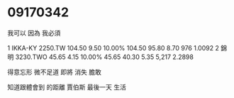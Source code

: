 # 09170342

我可以
因為 我必須

1
IKKA-KY
2250.TW
104.50
9.50
10.00%
104.50
95.80
8.70
976
1.0092
2
錦明
3230.TWO
45.65
4.15
10.00%
45.65
40.30
5.35
5,217
2.2898


得意忘形 微不足道
 即將 消失 膽敢

 知道跟體會到 的距離 賈伯斯 最後一天
 生活
 
 
